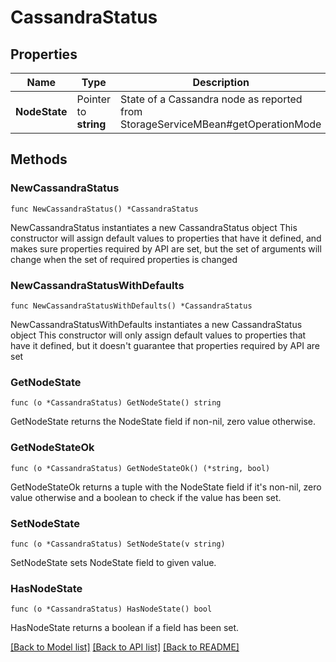 # CassandraStatus

## Properties

Name | Type | Description | Notes
------------ | ------------- | ------------- | -------------
**NodeState** | Pointer to **string** | State of a Cassandra node as reported from StorageServiceMBean#getOperationMode | [optional] 

## Methods

### NewCassandraStatus

`func NewCassandraStatus() *CassandraStatus`

NewCassandraStatus instantiates a new CassandraStatus object
This constructor will assign default values to properties that have it defined,
and makes sure properties required by API are set, but the set of arguments
will change when the set of required properties is changed

### NewCassandraStatusWithDefaults

`func NewCassandraStatusWithDefaults() *CassandraStatus`

NewCassandraStatusWithDefaults instantiates a new CassandraStatus object
This constructor will only assign default values to properties that have it defined,
but it doesn't guarantee that properties required by API are set

### GetNodeState

`func (o *CassandraStatus) GetNodeState() string`

GetNodeState returns the NodeState field if non-nil, zero value otherwise.

### GetNodeStateOk

`func (o *CassandraStatus) GetNodeStateOk() (*string, bool)`

GetNodeStateOk returns a tuple with the NodeState field if it's non-nil, zero value otherwise
and a boolean to check if the value has been set.

### SetNodeState

`func (o *CassandraStatus) SetNodeState(v string)`

SetNodeState sets NodeState field to given value.

### HasNodeState

`func (o *CassandraStatus) HasNodeState() bool`

HasNodeState returns a boolean if a field has been set.


[[Back to Model list]](../README.md#documentation-for-models) [[Back to API list]](../README.md#documentation-for-api-endpoints) [[Back to README]](../README.md)


